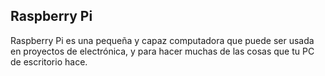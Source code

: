 ## Raspberry Pi

Raspberry Pi es una pequeña y capaz computadora que puede ser usada en proyectos de electrónica, y para hacer muchas de las cosas que tu PC de escritorio hace.